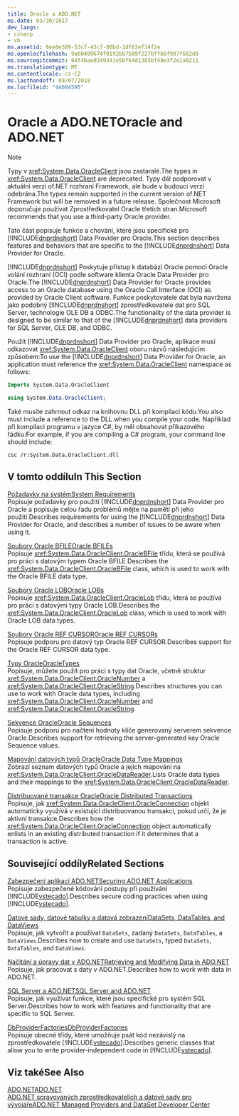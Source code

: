 ```yaml
---
title: Oracle a ADO.NET
ms.date: 03/30/2017
dev_langs:
- csharp
- vb
ms.assetid: 8ee8e389-53cf-45cf-80bd-1df63ef34f2e
ms.openlocfilehash: 9a60499674f0192bb7589f227bffb6f907f682d9
ms.sourcegitcommit: 64f4baed249341e5bf64d1385bf48e3f2e1a0211
ms.translationtype: MT
ms.contentlocale: cs-CZ
ms.lasthandoff: 09/07/2018
ms.locfileid: "44084595"
---
```

# <a name="oracle-and-adonet"></a><span data-ttu-id="f4d82-102">Oracle a ADO.NET</span><span class="sxs-lookup"><span data-stu-id="f4d82-102">Oracle and ADO.NET</span></span>
> [!NOTE]
>  <span data-ttu-id="f4d82-103">Typy v <xref:System.Data.OracleClient> jsou zastaralé.</span><span class="sxs-lookup"><span data-stu-id="f4d82-103">The types in <xref:System.Data.OracleClient> are deprecated.</span></span> <span data-ttu-id="f4d82-104">Typy dál podporovat v aktuální verzi of.NET rozhraní Framework, ale bude v budoucí verzi odebrána.</span><span class="sxs-lookup"><span data-stu-id="f4d82-104">The types remain supported in the current version of.NET Framework but will be removed in a future release.</span></span> <span data-ttu-id="f4d82-105">Společnost Microsoft doporučuje používat Zprostředkovatel Oracle třetích stran.</span><span class="sxs-lookup"><span data-stu-id="f4d82-105">Microsoft recommends that you use a third-party Oracle provider.</span></span>  
  
 <span data-ttu-id="f4d82-106">Tato část popisuje funkce a chování, které jsou specifické pro [!INCLUDE[dnprdnshort](../../../../includes/dnprdnshort-md.md)] Data Provider pro Oracle.</span><span class="sxs-lookup"><span data-stu-id="f4d82-106">This section describes features and behaviors that are specific to the [!INCLUDE[dnprdnshort](../../../../includes/dnprdnshort-md.md)] Data Provider for Oracle.</span></span>  
  
 <span data-ttu-id="f4d82-107">[!INCLUDE[dnprdnshort](../../../../includes/dnprdnshort-md.md)] Poskytuje přístup k databázi Oracle pomocí Oracle volání rozhraní (OCI) podle software klienta Oracle Data Provider pro Oracle.</span><span class="sxs-lookup"><span data-stu-id="f4d82-107">The [!INCLUDE[dnprdnshort](../../../../includes/dnprdnshort-md.md)] Data Provider for Oracle provides access to an Oracle database using the Oracle Call Interface (OCI) as provided by Oracle Client software.</span></span> <span data-ttu-id="f4d82-108">Funkce poskytovatele dat byla navržena jako podobný [!INCLUDE[dnprdnshort](../../../../includes/dnprdnshort-md.md)] zprostředkovatele dat pro SQL Server, technologie OLE DB a ODBC.</span><span class="sxs-lookup"><span data-stu-id="f4d82-108">The functionality of the data provider is designed to be similar to that of the [!INCLUDE[dnprdnshort](../../../../includes/dnprdnshort-md.md)] data providers for SQL Server, OLE DB, and ODBC.</span></span>  
  
 <span data-ttu-id="f4d82-109">Použít [!INCLUDE[dnprdnshort](../../../../includes/dnprdnshort-md.md)] Data Provider pro Oracle, aplikace musí odkazovat <xref:System.Data.OracleClient> oboru názvů následujícím způsobem:</span><span class="sxs-lookup"><span data-stu-id="f4d82-109">To use the [!INCLUDE[dnprdnshort](../../../../includes/dnprdnshort-md.md)] Data Provider for Oracle, an application must reference the <xref:System.Data.OracleClient> namespace as follows:</span></span>  
  
```vb  
Imports System.Data.OracleClient  
```  
  
```csharp  
using System.Data.OracleClient;  
```  
  
 <span data-ttu-id="f4d82-110">Také musíte zahrnout odkaz na knihovnu DLL při kompilaci kódu.</span><span class="sxs-lookup"><span data-stu-id="f4d82-110">You also must include a reference to the DLL when you compile your code.</span></span> <span data-ttu-id="f4d82-111">Například při kompilaci programu v jazyce C#, by měl obsahovat příkazového řádku:</span><span class="sxs-lookup"><span data-stu-id="f4d82-111">For example, if you are compiling a C# program, your command line should include:</span></span>  
  
```  
csc /r:System.Data.OracleClient.dll  
```  
  
## <a name="in-this-section"></a><span data-ttu-id="f4d82-112">V tomto oddílu</span><span class="sxs-lookup"><span data-stu-id="f4d82-112">In This Section</span></span>  
 [<span data-ttu-id="f4d82-113">Požadavky na systém</span><span class="sxs-lookup"><span data-stu-id="f4d82-113">System Requirements</span></span>](../../../../docs/framework/data/adonet/system-requirements-for-the-dotnet-data-provider-for-oracle.md)  
 <span data-ttu-id="f4d82-114">Popisuje požadavky pro použití [!INCLUDE[dnprdnshort](../../../../includes/dnprdnshort-md.md)] Data Provider pro Oracle a popisuje celou řadu problémů mějte na paměti při jeho použití.</span><span class="sxs-lookup"><span data-stu-id="f4d82-114">Describes requirements for using the [!INCLUDE[dnprdnshort](../../../../includes/dnprdnshort-md.md)] Data Provider for Oracle, and describes a number of issues to be aware when using it.</span></span>  
  
 [<span data-ttu-id="f4d82-115">Soubory Oracle BFILE</span><span class="sxs-lookup"><span data-stu-id="f4d82-115">Oracle BFILEs</span></span>](../../../../docs/framework/data/adonet/oracle-bfiles.md)  
 <span data-ttu-id="f4d82-116">Popisuje <xref:System.Data.OracleClient.OracleBFile> třídu, která se používá pro práci s datovým typem Oracle BFILE.</span><span class="sxs-lookup"><span data-stu-id="f4d82-116">Describes the <xref:System.Data.OracleClient.OracleBFile> class, which is used to work with the Oracle BFILE data type.</span></span>  
  
 [<span data-ttu-id="f4d82-117">Soubory Oracle LOB</span><span class="sxs-lookup"><span data-stu-id="f4d82-117">Oracle LOBs</span></span>](../../../../docs/framework/data/adonet/oracle-lobs.md)  
 <span data-ttu-id="f4d82-118">Popisuje <xref:System.Data.OracleClient.OracleLob> třídu, která se používá pro práci s datovými typy Oracle LOB.</span><span class="sxs-lookup"><span data-stu-id="f4d82-118">Describes the <xref:System.Data.OracleClient.OracleLob> class, which is used to work with Oracle LOB data types.</span></span>  
  
 [<span data-ttu-id="f4d82-119">Soubory Oracle REF CURSOR</span><span class="sxs-lookup"><span data-stu-id="f4d82-119">Oracle REF CURSORs</span></span>](../../../../docs/framework/data/adonet/oracle-ref-cursors.md)  
 <span data-ttu-id="f4d82-120">Popisuje podporu pro datový typ Oracle REF CURSOR.</span><span class="sxs-lookup"><span data-stu-id="f4d82-120">Describes support for the Oracle REF CURSOR data type.</span></span>  
  
 [<span data-ttu-id="f4d82-121">Typy Oracle</span><span class="sxs-lookup"><span data-stu-id="f4d82-121">OracleTypes</span></span>](../../../../docs/framework/data/adonet/oracletypes.md)  
 <span data-ttu-id="f4d82-122">Popisuje, můžete použít pro práci s typy dat Oracle, včetně struktur <xref:System.Data.OracleClient.OracleNumber> a <xref:System.Data.OracleClient.OracleString>.</span><span class="sxs-lookup"><span data-stu-id="f4d82-122">Describes structures you can use to work with Oracle data types, including <xref:System.Data.OracleClient.OracleNumber> and <xref:System.Data.OracleClient.OracleString>.</span></span>  
  
 [<span data-ttu-id="f4d82-123">Sekvence Oracle</span><span class="sxs-lookup"><span data-stu-id="f4d82-123">Oracle Sequences</span></span>](../../../../docs/framework/data/adonet/oracle-sequences.md)  
 <span data-ttu-id="f4d82-124">Popisuje podporu pro načtení hodnoty klíče generovaný serverem sekvence Oracle.</span><span class="sxs-lookup"><span data-stu-id="f4d82-124">Describes support for retrieving the server-generated key Oracle Sequence values.</span></span>  
  
 [<span data-ttu-id="f4d82-125">Mapování datových typů Oracle</span><span class="sxs-lookup"><span data-stu-id="f4d82-125">Oracle Data Type Mappings</span></span>](../../../../docs/framework/data/adonet/oracle-data-type-mappings.md)  
 <span data-ttu-id="f4d82-126">Zobrazí seznam datových typů Oracle a jejich mapování na <xref:System.Data.OracleClient.OracleDataReader>.</span><span class="sxs-lookup"><span data-stu-id="f4d82-126">Lists Oracle data types and their mappings to the <xref:System.Data.OracleClient.OracleDataReader>.</span></span>  
  
 [<span data-ttu-id="f4d82-127">Distribuované transakce Oracle</span><span class="sxs-lookup"><span data-stu-id="f4d82-127">Oracle Distributed Transactions</span></span>](../../../../docs/framework/data/adonet/oracle-distributed-transactions.md)  
 <span data-ttu-id="f4d82-128">Popisuje, jak <xref:System.Data.OracleClient.OracleConnection> objekt automaticky využívá v existující distribuovanou transakci, pokud určí, že je aktivní transakce.</span><span class="sxs-lookup"><span data-stu-id="f4d82-128">Describes how the <xref:System.Data.OracleClient.OracleConnection> object automatically enlists in an existing distributed transaction if it determines that a transaction is active.</span></span>  
  
## <a name="related-sections"></a><span data-ttu-id="f4d82-129">Související oddíly</span><span class="sxs-lookup"><span data-stu-id="f4d82-129">Related Sections</span></span>  
 [<span data-ttu-id="f4d82-130">Zabezpečení aplikací ADO.NET</span><span class="sxs-lookup"><span data-stu-id="f4d82-130">Securing ADO.NET Applications</span></span>](../../../../docs/framework/data/adonet/securing-ado-net-applications.md)  
 <span data-ttu-id="f4d82-131">Popisuje zabezpečené kódování postupy při používání [!INCLUDE[vstecado](../../../../includes/vstecado-md.md)].</span><span class="sxs-lookup"><span data-stu-id="f4d82-131">Describes secure coding practices when using [!INCLUDE[vstecado](../../../../includes/vstecado-md.md)].</span></span>  
  
 [<span data-ttu-id="f4d82-132">Datové sady, datové tabulky a datová zobrazení</span><span class="sxs-lookup"><span data-stu-id="f4d82-132">DataSets, DataTables, and DataViews</span></span>](../../../../docs/framework/data/adonet/dataset-datatable-dataview/index.md)  
 <span data-ttu-id="f4d82-133">Popisuje, jak vytvořit a používat `DataSets`, zadaný `DataSets`, `DataTables`, a `DataViews`.</span><span class="sxs-lookup"><span data-stu-id="f4d82-133">Describes how to create and use `DataSets`, typed `DataSets`, `DataTables`, and `DataViews`.</span></span>  
  
 [<span data-ttu-id="f4d82-134">Načítání a úpravy dat v ADO.NET</span><span class="sxs-lookup"><span data-stu-id="f4d82-134">Retrieving and Modifying Data in ADO.NET</span></span>](../../../../docs/framework/data/adonet/retrieving-and-modifying-data.md)  
 <span data-ttu-id="f4d82-135">Popisuje, jak pracovat s daty v ADO.NET.</span><span class="sxs-lookup"><span data-stu-id="f4d82-135">Describes how to work with data in ADO.NET.</span></span>  
  
 [<span data-ttu-id="f4d82-136">SQL Server a ADO.NET</span><span class="sxs-lookup"><span data-stu-id="f4d82-136">SQL Server and ADO.NET</span></span>](../../../../docs/framework/data/adonet/sql/index.md)  
 <span data-ttu-id="f4d82-137">Popisuje, jak využívat funkce, které jsou specifické pro systém SQL Server.</span><span class="sxs-lookup"><span data-stu-id="f4d82-137">Describes how to work with features and functionality that are specific to SQL Server.</span></span>  
  
 [<span data-ttu-id="f4d82-138">DbProviderFactories</span><span class="sxs-lookup"><span data-stu-id="f4d82-138">DbProviderFactories</span></span>](../../../../docs/framework/data/adonet/dbproviderfactories.md)  
 <span data-ttu-id="f4d82-139">Popisuje obecné třídy, které umožňuje psát kód nezávislý na zprostředkovatele [!INCLUDE[vstecado](../../../../includes/vstecado-md.md)].</span><span class="sxs-lookup"><span data-stu-id="f4d82-139">Describes generic classes that allow you to write provider-independent code in [!INCLUDE[vstecado](../../../../includes/vstecado-md.md)].</span></span>  
  
## <a name="see-also"></a><span data-ttu-id="f4d82-140">Viz také</span><span class="sxs-lookup"><span data-stu-id="f4d82-140">See Also</span></span>  
 [<span data-ttu-id="f4d82-141">ADO.NET</span><span class="sxs-lookup"><span data-stu-id="f4d82-141">ADO.NET</span></span>](../../../../docs/framework/data/adonet/index.md)  
 [<span data-ttu-id="f4d82-142">ADO.NET spravovaných zprostředkovatelích a datové sady pro vývojáře</span><span class="sxs-lookup"><span data-stu-id="f4d82-142">ADO.NET Managed Providers and DataSet Developer Center</span></span>](https://go.microsoft.com/fwlink/?LinkId=217917)
